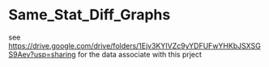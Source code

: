 # Same_Stat_Diff_Graphs

see https://drive.google.com/drive/folders/1Ejv3KYIVZc9yYDFUFwYHKbJSXSGS9Aev?usp=sharing
for the data associate with this prject

